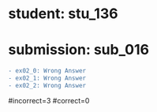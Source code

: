 # student: stu_136
# submission: sub_016

```diff
- ex02_0: Wrong Answer
- ex02_1: Wrong Answer
- ex02_2: Wrong Answer
```
#incorrect=3
#correct=0
